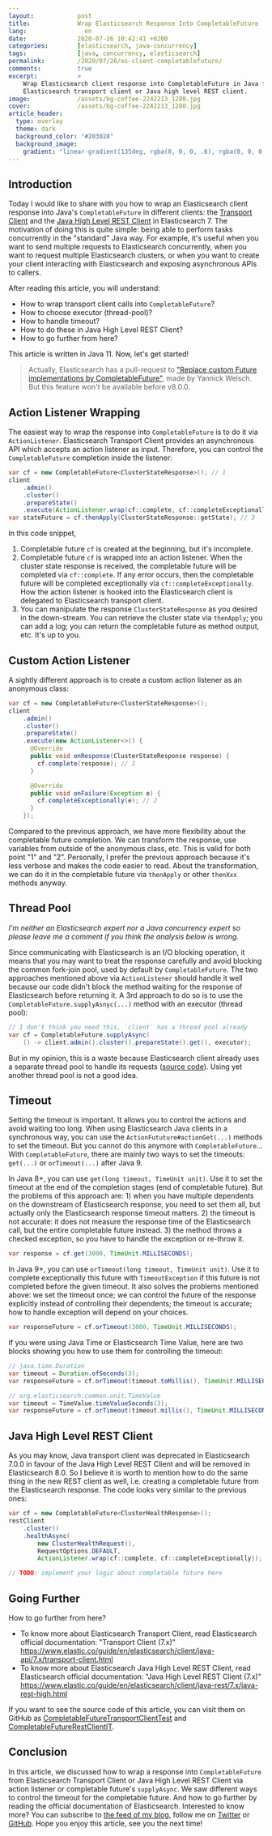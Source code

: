 ```yaml
---
layout:            post
title:             Wrap Elasticsearch Response Into CompletableFuture
lang:                en
date:              2020-07-26 10:42:41 +0200
categories:        [elasticsearch, java-concurrency]
tags:              [java, concurrency, elasticsearch]
permalink:         /2020/07/26/es-client-completablefuture/
comments:          true
excerpt:           >
    Wrap Elasticsearch client response into CompletableFuture in Java for
    Elasticsearch transport client or Java high level REST client.
image:             /assets/bg-coffee-2242213_1280.jpg
cover:             /assets/bg-coffee-2242213_1280.jpg
article_header:
  type: overlay
  theme: dark
  background_color: "#203028"
  background_image:
    gradient: "linear-gradient(135deg, rgba(0, 0, 0, .6), rgba(0, 0, 0, .4))"
---
```


## Introduction

Today I would like to share with you how to wrap an Elasticsearch client
response into Java's `CompletableFuture` in different clients: the [Transport
Client](https://www.elastic.co/guide/en/elasticsearch/client/java-api/7.x/transport-client.html)
and the [Java High Level REST
Client](https://www.elastic.co/guide/en/elasticsearch/client/java-rest/7.x/java-rest-high.html)
in Elasticsearch 7. The motivation of doing this is quite simple: being able to
perform tasks concurrently in the "standard" Java way. For example, it's useful
when you want to send multiple requests to Elasticsearch concurrently, when
you want to request multiple Elasticsearch clusters, or when you want to create
your client interacting with Elasticsearch and exposing asynchronous APIs to
callers.

After reading this article, you will understand:

- How to wrap transport client calls into `CompletableFuture`?
- How to choose executor (thread-pool)?
- How to handle timeout?
- How to do these in Java High Level REST Client?
- How to go further from here?

This article is written in Java 11. Now, let's get started!

> Actually, Elasticsearch has a pull-request to ["Replace custom Future implementations by
> CompletableFuture"](https://github.com/elastic/elasticsearch/pull/32512), made
> by Yannick Welsch. But this feature won't be available before v8.0.0.

## Action Listener Wrapping

The easiest way to wrap the response into `CompletableFuture` is to do it via
`ActionListener`. Elasticsearch Transport Client provides an asynchronous API
which accepts an action listener as input. Therefore, you can control the
`CompletableFuture` completion inside the listener:

```java
var cf = new CompletableFuture<ClusterStateResponse>(); // 1
client
    .admin()
    .cluster()
    .prepareState()
    .execute(ActionListener.wrap(cf::complete, cf::completeExceptionally)); // 2
var stateFuture = cf.thenApply(ClusterStateResponse::getState); // 3
```

In this code snippet,

1. Completable future `cf` is created at the beginning, but it's incomplete.
2. Completable future `cf` is wrapped into an action listener. When the cluster
   state response is received, the completable future will be completed via
   `cf::complete`. If any error occurs, then the completable future will be
   completed exceptionally via `cf::completeExceptionally`. How the action listener
   is hooked into the Elasticsearch client is delegated to Elasticsearch
   transport client.
3. You can manipulate the response `ClusterStateResponse` as you desired in the
   down-stream. You can retrieve the cluster state via `thenApply`; you can
   add a log; you can return the completable future as method output, etc. It's
   up to you.

## Custom Action Listener

A sightly different approach is to create a custom action listener as an
anonymous class:

```java
var cf = new CompletableFuture<ClusterStateResponse>();
client
    .admin()
    .cluster()
    .prepareState()
    .execute(new ActionListener<>() {
      @Override
      public void onResponse(ClusterStateResponse response) {
        cf.complete(response); // 1
      }

      @Override
      public void onFailure(Exception e) {
        cf.completeExceptionally(e); // 2
      }
    });
```

Compared to the previous approach, we have more flexibility about the completable
future completion. We can transform the response, use variables from outside of
the anonymous class, etc. This is valid for both point "1" and "2". Personally, I
prefer the previous approach because it's less verbose and makes the code easier
to read. About the transformation, we can do it in the completable future via
`thenApply` or other `thenXxx` methods anyway.

## Thread Pool

_I'm neither an Elasticsearch expert nor a Java concurrency expert so please leave me
a comment if you think the analysis below is wrong._

Since communicating with Elasticsearch is an I/O blocking operation, it means
that you may want to treat the response carefully and avoid blocking the common
fork-join pool, used by default by `CompletableFuture`. The two approaches
mentioned above via `ActionListener` should handle it well because our code
didn't block the method waiting for the response of Elasticsearch before returning
it. A 3rd approach to do so is to use the `CompletableFuture.supplyAsnyc(...)`
method with an executor (thread pool):

```java
// I don't think you need this, `client` has a thread pool already
var cf = CompletableFuture.supplyAsync(
    () -> client.admin().cluster().prepareState().get(), executor);
```

But in my opinion, this is a waste because Elasticsearch client already
uses a separate thread pool to handle its requests ([source code](https://github.com/elastic/elasticsearch/blob/v7.8.0/server/src/main/java/org/elasticsearch/node/Node.java#L356)). Using yet
another thread pool is not a good idea.

## Timeout

Setting the timeout is important. It allows you to control the actions and avoid
waiting too long. When using Elasticsearch Java clients in a synchronous way,
you can use the `ActionFututure#actionGet(...)` methods to set the timeout. But
you cannot do this anymore with `CompletableFuture`... With `CompletableFuture`,
there are mainly two ways to set the timeouts: `get(...)` or `orTimeout(...)`
after Java 9.

In Java 8+, you can use `get(long timeout, TimeUnit unit)`. Use it to
set the timeout at the end of the completion stages (end of
completable future). But the problems of this approach are: 1) when you have
multiple dependents on the downstream of Elasticsearch response, you need to set
them all, but actually only the Elasticsearch response timeout matters. 2) the
timeout is not accurate: it does not measure the response time of the
Elasticsearch call, but the entire completable future instead. 3) the method
throws a checked exception, so you have to handle the exception or re-throw it.

```java
var response = cf.get(3000, TimeUnit.MILLISECONDS);
```

In Java 9+, you can use `orTimeout(long timeout, TimeUnit unit)`. Use it to
complete exceptionally this future with `TimeoutException` if this
future is not completed before the given timeout. It also solves the problems
mentioned above: we set the timeout once; we can control the future of the
response explicitly instead of controlling their dependents; the timeout is
accurate; how to handle exception will depend on your choices.

```java
var responseFuture = cf.orTimeout(3000, TimeUnit.MILLISECONDS);
```

If you were using Java Time or Elasticsearch Time Value, here are two blocks
showing you how to use them for controlling the timeout:

```java
// java.time.Duration
var timeout = Duration.ofSeconds(3);
var responseFuture = cf.orTimeout(timeout.toMillis(), TimeUnit.MILLISECONDS);
```

```java
// org.elasticsearch.common.unit.TimeValue
var timeout = TimeValue.timeValueSeconds(3);
var responseFuture = cf.orTimeout(timeout.millis(), TimeUnit.MILLISECONDS);
```

## Java High Level REST Client

As you may know, Java transport client was deprecated in Elasticsearch 7.0.0 in
favour of the Java High Level REST Client and will be removed in Elasticsearch
8.0. So I believe it is worth to mention how to do the same thing in the new
REST client as well, i.e. creating a completable future from the Elasticsearch
response. The code looks very similar to the previous ones:

```java
var cf = new CompletableFuture<ClusterHealthResponse>();
restClient
    .cluster()
    .healthAsync(
        new ClusterHealthRequest(),
        RequestOptions.DEFAULT,
        ActionListener.wrap(cf::complete, cf::completeExceptionally));

// TODO: implement your logic about completable future here
```

## Going Further

How to go further from here?

- To know more about Elasticsearch Transport Client, read Elasticsearch official
  documentation: "Transport Client (7.x)"<br>
  <https://www.elastic.co/guide/en/elasticsearch/client/java-api/7.x/transport-client.html>
- To know more about Elasticsearch Java High Level REST Client, read
  Elasticsearch official documentation: "Java High Level REST Client (7.x)"<br>
  <https://www.elastic.co/guide/en/elasticsearch/client/java-rest/7.x/java-rest-high.html>

If you want to see the source code of this article, you can visit them on GitHub
as
[CompletableFutureTransportClientTest](https://github.com/mincong-h/learning-elasticsearch/blob/blog-completable-future/basics/src/test/java/io/mincong/elasticsearch/CompletableFutureTransportClientTest.java)
and
[CompletableFutureRestClientIT](https://github.com/mincong-h/learning-elasticsearch/blob/master/basics/src/test/java/io/mincong/elasticsearch/CompletableFutureRestClientIT.java).

## Conclusion

In this article, we discussed how to wrap a response into
`CompletableFuture` from Elasticsearch Transport Client or Java High
Level REST Client via action listener or completable future's `supplyAsync`. We
saw different ways to control the timeout for the completable future. And how to
go further by reading the official documentation of Elasticsearch.
Interested to know more? You can subscribe to [the feed of my blog](/feed.xml), follow me
on [Twitter](https://twitter.com/mincong_h) or
[GitHub](https://github.com/mincong-h/). Hope you enjoy this article, see you the next time!

